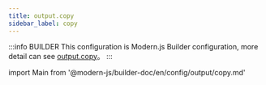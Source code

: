 ```yaml
---
title: output.copy
sidebar_label: copy
---
```


:::info BUILDER
This configuration is Modern.js Builder configuration, more detail can see [output.copy](https://modernjs.dev/builder/zh/api/config-output.html#output-copy)。
:::

import Main from '@modern-js/builder-doc/en/config/output/copy.md'

<Main />
